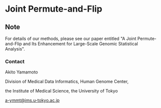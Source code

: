 # Joint Permute-and-Flip


## Note

For details of our methods, please see our paper entitled "A Joint Permute-and-Flip and Its Enhancement
for Large-Scale Genomic Statistical Analysis".

### Contact
Akito Yamamoto

Division of Medical Data Informatics, Human Genome Center,

the Institute of Medical Science, the University of Tokyo

a-ymmt@ims.u-tokyo.ac.jp
